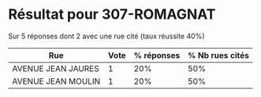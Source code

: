 # Résultat pour 307-ROMAGNAT

Sur 5 réponses dont 2 avec une rue cité (taux réussite 40%)

| Rue | Vote | % réponses | % Nb rues cités|
|-----|------|------------|----------------|
| AVENUE JEAN JAURES | 1 | 20% | 50%|
| AVENUE JEAN MOULIN | 1 | 20% | 50%|

